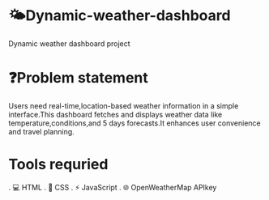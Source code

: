 # 🌤️Dynamic-weather-dashboard
Dynamic weather dashboard project
# ❓Problem statement
Users need real-time,location-based weather information in a simple interface.This dashboard fetches and displays weather data like temperature,conditions,and 5 days forecasts.It enhances user convenience and travel planning.
#  Tools requried
 . 💻 HTML
 . 🎨 CSS
 . ⚡ JavaScript
 . 🌐 OpenWeatherMap APIkey
 
 
